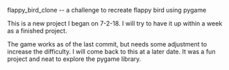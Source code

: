 flappy_bird_clone -- a challenge to recreate flappy bird using pygame

This is a new project I began on 7-2-18. I will try to have it up within a week as a finished project.

The game works as of the last commit, but needs some adjustment to increase the difficulty. I will come back to this at a later date. It was a fun project and neat to explore the pygame library.
